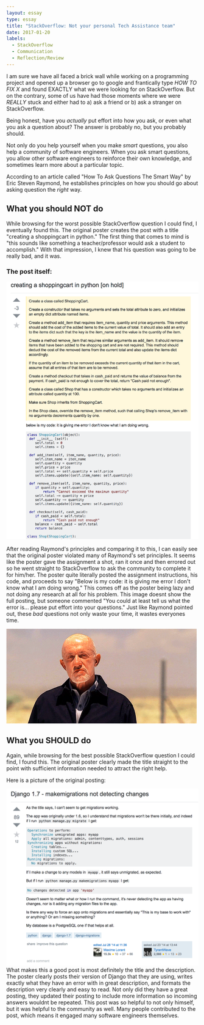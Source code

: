 ```yaml
---
layout: essay
type: essay
title: "StackOverflow: Not your personal Tech Assistance team"
date: 2017-01-20
labels:
  - StackOverflow
  - Communication
  - Reflection/Review
---
```


I am sure we have all faced a brick wall while working on a programming project and opened up a browser go to google and frantically type *HOW TO FIX X* and found EXACTLY what we were looking for on StackOverflow. But on the contrary, some of us have had those moments where we were *REALLY* stuck and either had to a) ask a friend or b) ask a stranger on StackOverflow.

Being honest, have you *actually* put effort into how you ask, or even what you ask a question about? The answer is probably no, but you probably should. 

Not only do you help yourself when you make *smart* questions, you also help a community of software engineers. When you ask smart questions, you allow other software engineers to reinforce their own knowledge, and sometimes learn more about a particular topic.

According to an article called "How To Ask Questions The Smart Way" by Eric Steven Raymond, he establishes principles on how you should go about asking question the *right* way.

## What you should NOT do
While browsing for the worst possible StackOverflow question I could find, I eventually found this. The original poster creates the post with a title "creating a shoppingcart in python." The first thing that comes to mind is "this sounds like something a teacher/professor would ask a student to accomplish." With that impression, I knew that his question was going to be really bad, and it was.

### The post itself:
<img class="ui image" src="../images/bad-example.png">

After reading Raymond's principles and comparing it to this, I can easily see that the original poster violated many of Raymond's set principles. It seems like the poster gave the assignment a shot, ran it once and then errored out so he went straight to StackOverflow to ask the community to complete it for him/her. The poster quite literally posted the assignment instructions, his code, and proceeds to say "Below is my code: it is giving me error I don't know what I am doing wrong." This comes off as the poster being lazy and not doing any research at all for his problem. This image doesnt show the full posting, but someone commented "You could at least tell us what the error is... please put effort into your questions." Just like Raymond pointed out, these *bad* questions not only waste your time, it wastes everyones time.



<img class="ui image" src="../images/smh.gif">


## What you SHOULD do
Again, while browsing for the best possible StackOverflow question I could find, I found this. The original poster clearly made the title straight to the point with sufficient information needed to attract the right help.

Here is a picture of the original posting: 

<img class="ui image" src="../images/good-example.png">
What makes this a good post is most definitely the title and the description. The poster clearly posts their version of Django that they are using, writes exactly what they have an error with in great description, and formats the description very clearly and easy to read. Not only did they have a great posting, they updated their posting to include more information so incoming answers wouldnt be repeated. This post was so helpful to not only himself, but it was helpful to the community as well. Many people contributed to the post, which means it engaged many software engineers themselves.

